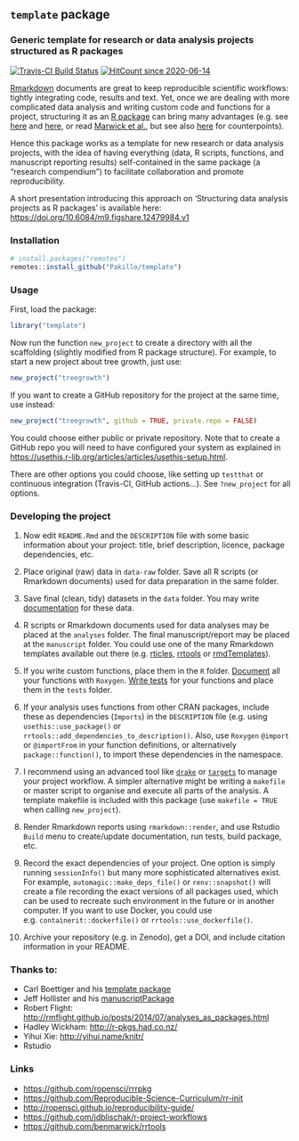 
## `template` package

### Generic template for research or data analysis projects structured as R packages

[![Travis-CI Build
Status](https://travis-ci.org/Pakillo/template.svg?branch=master)](https://travis-ci.org/Pakillo/template)
[![HitCount
since 2020-06-14](http://hits.dwyl.com/Pakillo/template.svg)](http://hits.dwyl.com/Pakillo/template)

[Rmarkdown](https://rmarkdown.rstudio.com) documents are great to keep
reproducible scientific workflows: tightly integrating code, results and
text. Yet, once we are dealing with more complicated data analysis and
writing custom code and functions for a project, structuring it as an [R
package](http://r-pkgs.had.co.nz/) can bring many advantages (e.g. see
[here](http://rmflight.github.io/post/analyses-as-packages/) and
[here](https://github.com/ropensci/rrrpkg), or read [Marwick et
al.](https://doi.org/10.7287/peerj.preprints.3192v2), but see also
[here](https://milesmcbain.xyz/posts/an-okay-idea/) for counterpoints).

Hence this package works as a template for new research or data analysis
projects, with the idea of having everything (data, R scripts,
functions, and manuscript reporting results) self-contained in the same
package (a “research compendium”) to facilitate collaboration and
promote reproducibility.

A short presentation introducing this approach on ‘Structuring data
analysis projects as R packages’ is available here:
<https://doi.org/10.6084/m9.figshare.12479984.v1>

### Installation

``` r
# install.packages("remotes")
remotes::install_github("Pakillo/template")
```

### Usage

First, load the package:

``` r
library("template")
```

Now run the function `new_project` to create a directory with all the
scaffolding (slightly modified from R package structure). For example,
to start a new project about tree growth, just use:

``` r
new_project("treegrowth")
```

If you want to create a GitHub repository for the project at the same
time, use instead:

``` r
new_project("treegrowth", github = TRUE, private.repo = FALSE)
```

You could choose either public or private repository. Note that to
create a GitHub repo you will need to have configured your system as
explained in
<https://usethis.r-lib.org/articles/articles/usethis-setup.html>.

There are other options you could choose, like setting up `testthat` or
continuous integration (Travis-CI, GitHub actions…). See `?new_project`
for all options.

### Developing the project

1.  Now edit `README.Rmd` and the `DESCRIPTION` file with some basic
    information about your project: title, brief description, licence,
    package dependencies, etc.

2.  Place original (raw) data in `data-raw` folder. Save all R scripts
    (or Rmarkdown documents) used for data preparation in the same
    folder.

3.  Save final (clean, tidy) datasets in the `data` folder. You may
    write
    [documentation](http://r-pkgs.had.co.nz/data.html#documenting-data)
    for these data.

4.  R scripts or Rmarkdown documents used for data analyses may be
    placed at the `analyses` folder. The final manuscript/report may be
    placed at the `manuscript` folder. You could use one of the many
    Rmarkdown templates available out there
    (e.g. [rticles](https://github.com/rstudio/rticles),
    [rrtools](https://github.com/benmarwick/rrtools) or
    [rmdTemplates](https://github.com/Pakillo/rmdTemplates)).

5.  If you write custom functions, place them in the `R` folder.
    [Document](http://r-pkgs.had.co.nz/man.html) all your functions with
    `Roxygen`. [Write tests](http://r-pkgs.had.co.nz/tests.html) for
    your functions and place them in the `tests` folder.

6.  If your analysis uses functions from other CRAN packages, include
    these as dependencies (`Imports`) in the `DESCRIPTION` file
    (e.g. using `usethis::use_package()` or
    `rrtools::add_dependencies_to_description()`. Also, use `Roxygen`
    `@import` or `@importFrom` in your function definitions, or
    alternatively `package::function()`, to import these dependencies in
    the namespace.

7.  I recommend using an advanced tool like
    [`drake`](https://github.com/ropensci/drake) or
    [`targets`](https://github.com/wlandau/targets) to manage your
    project workflow. A simpler alternative might be writing a
    `makefile` or master script to organise and execute all parts of the
    analysis. A template makefile is included with this package (use
    `makefile = TRUE` when calling `new_project`).

8.  Render Rmarkdown reports using `rmarkdown::render`, and use Rstudio
    `Build` menu to create/update documentation, run tests, build
    package, etc.

9.  Record the exact dependencies of your project. One option is simply
    running `sessionInfo()` but many more sophisticated alternatives
    exist. For example, `automagic::make_deps_file()` or
    `renv::snapshot()` will create a file recording the exact versions
    of all packages used, which can be used to recreate such environment
    in the future or in another computer. If you want to use Docker, you
    could use e.g. `containerit::dockerfile()` or
    `rrtools::use_dockerfile()`.

10. Archive your repository (e.g. in Zenodo), get a DOI, and include
    citation information in your README.

### Thanks to:

  - Carl Boettiger and his [template
    package](https://github.com/cboettig/template)
  - Jeff Hollister and his
    [manuscriptPackage](https://github.com/jhollist/manuscriptPackage)
  - Robert Flight:
    <http://rmflight.github.io/posts/2014/07/analyses_as_packages.html>
  - Hadley Wickham: <http://r-pkgs.had.co.nz/>
  - Yihui Xie: <http://yihui.name/knitr/>
  - Rstudio

### Links

  - <https://github.com/ropensci/rrrpkg>
  - <https://github.com/Reproducible-Science-Curriculum/rr-init>
  - <http://ropensci.github.io/reproducibility-guide/>
  - <https://github.com/jdblischak/r-project-workflows>
  - <https://github.com/benmarwick/rrtools>
